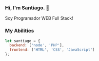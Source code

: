 ### Hi, I'm Santiago. 👋

Soy Programador WEB Full Stack!

### My Abilities

```js
let santiago = {
  backend: ['node', 'PHP'],
  frontend: ['HTML', 'CSS', 'JavaScript']
};
```

<!--
**santiagor0jas/santiagor0jas** is a ✨ _special_ ✨ repository because its `README.md` (this file) appears on your GitHub profile.

Here are some ideas to get you started:

- 🔭 I’m currently working on ...
- 🌱 I’m currently learning ...
- 👯 I’m looking to collaborate on ...
- 🤔 I’m looking for help with ...
- 💬 Ask me about ...
- 📫 How to reach me: ...
- 😄 Pronouns: ...
- ⚡ Fun fact: ...
-->
